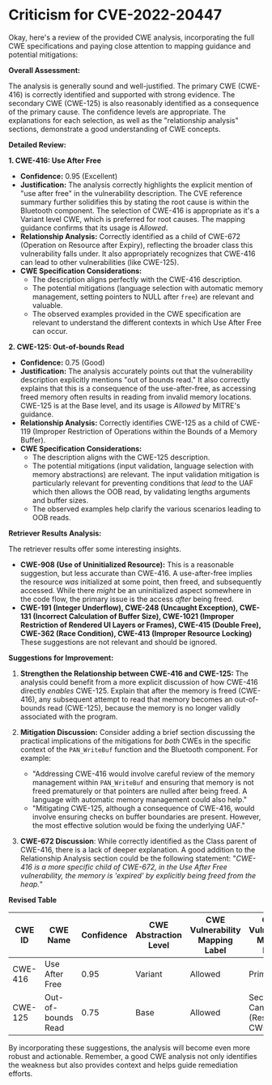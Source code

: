 # Criticism for CVE-2022-20447

Okay, here's a review of the provided CWE analysis, incorporating the full CWE specifications and paying close attention to mapping guidance and potential mitigations:

**Overall Assessment:**

The analysis is generally sound and well-justified. The primary CWE (CWE-416) is correctly identified and supported with strong evidence. The secondary CWE (CWE-125) is also reasonably identified as a consequence of the primary cause. The confidence levels are appropriate. The explanations for each selection, as well as the "relationship analysis" sections, demonstrate a good understanding of CWE concepts.

**Detailed Review:**

**1. CWE-416: Use After Free**

*   **Confidence:** 0.95 (Excellent)
*   **Justification:**  The analysis correctly highlights the explicit mention of "use after free" in the vulnerability description. The CVE reference summary further solidifies this by stating the root cause is within the Bluetooth component. The selection of CWE-416 is appropriate as it's a Variant level CWE, which is preferred for root causes. The mapping guidance confirms that its usage is *Allowed*.
*   **Relationship Analysis:** Correctly identified as a child of CWE-672 (Operation on Resource after Expiry), reflecting the broader class this vulnerability falls under. It also appropriately recognizes that CWE-416 can lead to other vulnerabilities (like CWE-125).
*   **CWE Specification Considerations:**
    *   The description aligns perfectly with the CWE-416 description.
    *   The potential mitigations (language selection with automatic memory management, setting pointers to NULL after `free`) are relevant and valuable.
    *   The observed examples provided in the CWE specification are relevant to understand the different contexts in which Use After Free can occur.

**2. CWE-125: Out-of-bounds Read**

*   **Confidence:** 0.75 (Good)
*   **Justification:** The analysis accurately points out that the vulnerability description explicitly mentions "out of bounds read." It also correctly explains that this is a consequence of the use-after-free, as accessing freed memory often results in reading from invalid memory locations. CWE-125 is at the Base level, and its usage is *Allowed* by MITRE's guidance.
*   **Relationship Analysis:**  Correctly identifies CWE-125 as a child of CWE-119 (Improper Restriction of Operations within the Bounds of a Memory Buffer).
*   **CWE Specification Considerations:**
    *   The description aligns with the CWE-125 description.
    *   The potential mitigations (input validation, language selection with memory abstractions) are relevant.  The input validation mitigation is particularly relevant for preventing conditions that *lead* to the UAF which then allows the OOB read, by validating lengths arguments and buffer sizes.
    *   The observed examples help clarify the various scenarios leading to OOB reads.

**Retriever Results Analysis:**

The retriever results offer some interesting insights.

*   **CWE-908 (Use of Uninitialized Resource):** This is a reasonable suggestion, but less accurate than CWE-416. A use-after-free implies the resource *was* initialized at some point, then freed, and subsequently accessed. While there *might* be an uninitialized aspect somewhere in the code flow, the primary issue is the access *after* being freed.
*   **CWE-191 (Integer Underflow), CWE-248 (Uncaught Exception), CWE-131 (Incorrect Calculation of Buffer Size), CWE-1021 (Improper Restriction of Rendered UI Layers or Frames), CWE-415 (Double Free), CWE-362 (Race Condition), CWE-413 (Improper Resource Locking)** These suggestions are not relevant and should be ignored.

**Suggestions for Improvement:**

1.  **Strengthen the Relationship between CWE-416 and CWE-125:** The analysis could benefit from a more explicit discussion of how CWE-416 directly *enables* CWE-125.  Explain that after the memory is freed (CWE-416), any subsequent attempt to read that memory becomes an out-of-bounds read (CWE-125), because the memory is no longer validly associated with the program.

2.  **Mitigation Discussion:**  Consider adding a brief section discussing the practical implications of the mitigations for *both* CWEs in the specific context of the `PAN_WriteBuf` function and the Bluetooth component. For example:
    *   "Addressing CWE-416 would involve careful review of the memory management within `PAN_WriteBuf` and ensuring that memory is not freed prematurely or that pointers are nulled after being freed. A language with automatic memory management could also help."
    *   "Mitigating CWE-125, although a consequence of CWE-416, would involve ensuring checks on buffer boundaries are present. However, the most effective solution would be fixing the underlying UAF."

3. **CWE-672 Discussion**: While correctly identified as the Class parent of CWE-416, there is a lack of deeper explanation. A good addition to the Relationship Analysis section could be the following statement: "*CWE-416 is a more specific child of CWE-672, in the Use After Free vulnerability, the memory is 'expired' by explicitly being freed from the heap.*"

**Revised Table**

| CWE ID | CWE Name | Confidence | CWE Abstraction Level | CWE Vulnerability Mapping Label | CWE-Vulnerability Mapping Notes |
|---|---|---|---|---|---|
| CWE-416 | Use After Free | 0.95 | Variant | Allowed | Primary CWE |
| CWE-125 | Out-of-bounds Read | 0.75 | Base | Allowed | Secondary Candidate (Result of CWE-416) |

By incorporating these suggestions, the analysis will become even more robust and actionable. Remember, a good CWE analysis not only identifies the weakness but also provides context and helps guide remediation efforts.